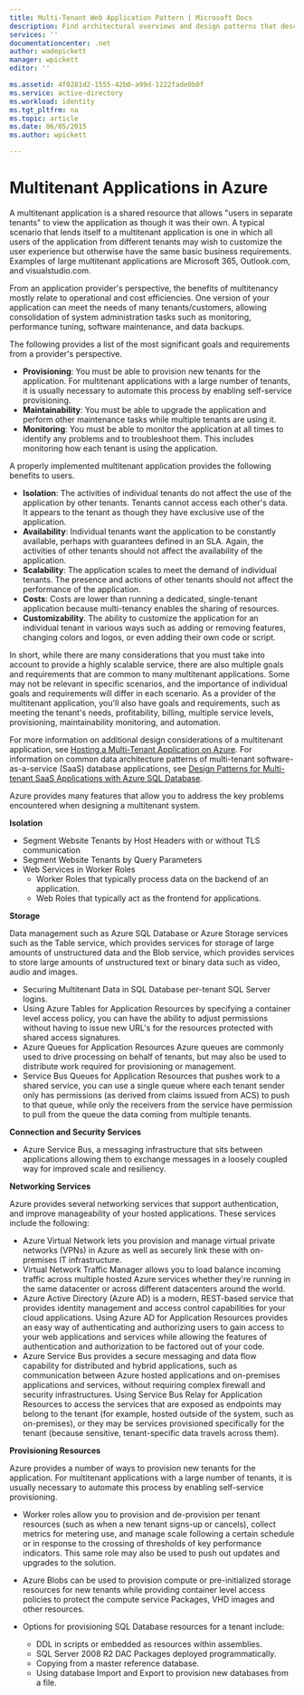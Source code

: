 ```yaml
---
title: Multi-Tenant Web Application Pattern | Microsoft Docs
description: Find architectural overviews and design patterns that describe how to implement a multi-tenant web application on Azure.
services: ''
documentationcenter: .net
author: wadepickett
manager: wpickett
editor: ''

ms.assetid: 4f0281d2-1555-42b0-a99d-1222fade0b0f
ms.service: active-directory
ms.workload: identity
ms.tgt_pltfrm: na
ms.topic: article
ms.date: 06/05/2015
ms.author: wpickett

---
```

# Multitenant Applications in Azure
A multitenant application is a shared resource that allows "users in separate tenants" to view the application as though it was their own. A typical scenario that lends itself to a multitenant application is one in which all users of the application from different tenants may wish to customize the user experience but otherwise have the same basic business requirements. Examples of large multitenant applications are Microsoft 365, Outlook.com, and visualstudio.com.

From an application provider's perspective, the benefits of multitenancy mostly relate to operational and cost efficiencies. One version of your application can meet the needs of many tenants/customers, allowing consolidation of system administration tasks such as monitoring, performance tuning, software maintenance, and data backups.

The following provides a list of the most significant goals and requirements from a provider's perspective.

* **Provisioning**: You must be able to provision new tenants for the application.  For multitenant applications with a large number of tenants, it is usually necessary to automate this process by enabling self-service provisioning.
* **Maintainability**: You must be able to upgrade the application and perform other maintenance tasks while multiple tenants are using it.
* **Monitoring**: You must be able to monitor the application at all times to identify any problems and to troubleshoot them. This includes monitoring how each tenant is using the application.

A properly implemented multitenant application provides the following benefits to users.

* **Isolation**: The activities of individual tenants do not affect the use of the application by other tenants. Tenants cannot access each other's data. It appears to the tenant as though they have exclusive use of the application.
* **Availability**: Individual tenants want the application to be constantly available, perhaps with guarantees defined in an SLA. Again, the activities of other tenants should not affect the availability of the application.
* **Scalability**: The application scales to meet the demand of individual tenants. The presence and actions of other tenants should not affect the performance of the application.
* **Costs**: Costs are lower than running a dedicated, single-tenant application because multi-tenancy enables the sharing of resources.
* **Customizability**. The ability to customize the application for an individual tenant in various ways such as adding or removing features, changing colors and logos, or even adding their own code or script.

In short, while there are many considerations that you must take into account to provide a highly scalable service, there are also multiple goals and requirements that are common to many multitenant applications. Some may not be relevant in specific scenarios, and the importance of individual goals and requirements will differ in each scenario. As a provider of the multitenant application, you'll also have goals and requirements, such as meeting the tenant's needs, profitability, billing, multiple service levels, provisioning, maintainability monitoring, and automation.

For more information on additional design considerations of a multitenant application, see [Hosting a Multi-Tenant Application on Azure][Hosting a Multi-Tenant Application on Azure]. For information on common data architecture patterns of multi-tenant software-as-a-service (SaaS) database applications, see [Design Patterns for Multi-tenant SaaS Applications with Azure SQL Database](./azure-sql/database/saas-tenancy-app-design-patterns.md). 

Azure provides many features that allow you to address the key problems encountered when designing a multitenant system.

**Isolation**

* Segment Website Tenants by Host Headers with or without TLS communication
* Segment Website Tenants by Query Parameters
* Web Services in Worker Roles
  * Worker Roles that typically process data on the backend of an application.
  * Web Roles that typically act as the frontend for applications.

**Storage**

Data management such as Azure SQL Database or Azure Storage services such as the Table service, which provides services for storage of large amounts of unstructured data and the Blob service, which provides services to store large amounts of unstructured text or binary data such as video, audio and images.

* Securing Multitenant Data in SQL Database per-tenant SQL Server logins.
* Using Azure Tables for Application Resources by specifying a container level access policy, you can have the ability to adjust permissions without having to issue new URL's for the resources protected with shared access signatures.
* Azure Queues for Application Resources Azure queues are commonly used to drive processing on behalf of tenants, but may also be used to distribute work required for provisioning or management.
* Service Bus Queues for Application Resources that pushes work to a shared service, you can use a single queue where each tenant sender only has permissions (as derived from claims issued from ACS) to push to that queue, while only the receivers from the service have permission to pull from the queue the data coming from multiple tenants.

**Connection and Security Services**

* Azure Service Bus, a messaging infrastructure that sits between applications allowing them to exchange messages in a loosely coupled way for improved scale and resiliency.

**Networking Services**

Azure provides several networking services that support authentication, and improve manageability of your hosted applications. These services include the following:

* Azure Virtual Network lets you provision and manage virtual private networks (VPNs) in Azure as well as securely link these with on-premises IT infrastructure.
* Virtual Network Traffic Manager allows you to load balance incoming traffic across multiple hosted Azure services whether they're running in the same datacenter or across different datacenters around the world.
* Azure Active Directory (Azure AD) is a modern, REST-based service that provides identity management and access control capabilities for your cloud applications. Using Azure AD for Application Resources provides an easy way of authenticating and authorizing users to gain access to your web applications and services while allowing the features of authentication and authorization to be factored out of your code.
* Azure Service Bus provides a secure messaging and data flow capability for distributed and hybrid applications, such as communication between Azure hosted applications and on-premises applications and services, without requiring complex firewall and security infrastructures. Using Service Bus Relay for Application Resources to access the services that are exposed as endpoints may belong to the tenant (for example, hosted outside of the system, such as on-premises), or they may be services provisioned specifically for the tenant (because sensitive, tenant-specific data travels across them).

**Provisioning Resources**

Azure provides a number of ways to provision new tenants for the application. For multitenant applications with a large number of tenants, it is usually necessary to automate this process by enabling self-service provisioning.

* Worker roles allow you to provision and de-provision per tenant resources (such as when a new tenant signs-up or cancels), collect metrics for metering use, and manage scale following a certain schedule or in response to the crossing of thresholds of key performance indicators. This same role may also be used to push out updates and upgrades to the solution.
* Azure Blobs can be used to provision compute or pre-initialized storage resources for new tenants while providing container level access policies to protect the compute service Packages, VHD images and other resources.
* Options for provisioning SQL Database resources for a tenant include:

  * DDL in scripts or embedded as resources within assemblies.
  * SQL Server 2008 R2 DAC Packages deployed programmatically.
  * Copying from a master reference database.
  * Using database Import and Export to provision new databases from a file.

<!--links-->

[Hosting a Multi-Tenant Application on Azure]: /previous-versions/msp-n-p/hh534480(v=pandp.10)
[Designing Multitenant Applications on Azure]: https://msdn.microsoft.com/library/windowsazure/hh689716
